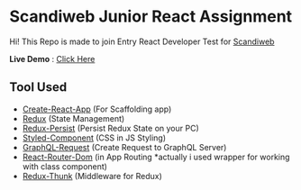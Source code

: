 # Scandiweb Junior React Assignment

Hi! This Repo is made to join Entry React Developer Test for [Scandiweb](https://scandiweb.com)

**Live Demo** : [Click Here](https://scandiweb.azmi.web.id)

## Tool Used

- [Create-React-App](https://github.com/facebook/create-react-app) (For Scaffolding app)
- [Redux](https://github.com/reduxjs/redux) (State Management)
- [Redux-Persist](https://github.com/rt2zz/redux-persist) (Persist Redux State on your PC)
- [Styled-Component](https://github.com/styled-components/styled-components) (CSS in JS Styling)
- [GraphQL-Request](https://www.npmjs.com/package/graphql-request) (Create Request to GraphQL Server)
- [React-Router-Dom](https://www.npmjs.com/package/react-router-dom) (in App Routing *actually i used wrapper for working with class component)
- [Redux-Thunk](https://github.com/reduxjs/redux-thunk) (Middleware for Redux)
